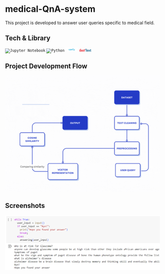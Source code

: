 # medical-QnA-system

This project is developed to answer user queries specific to medical field.
## Tech & Library

<div >
	<code><img width="40" src="https://user-images.githubusercontent.com/25181517/183914128-3fc88b4a-4ac1-40e6-9443-9a30182379b7.png" alt="Jupyter Notebook" title="Jupyter Notebook"/></code>
	<code><img width="40" src="https://user-images.githubusercontent.com/25181517/183423507-c056a6f9-1ba8-4312-a350-19bcbc5a8697.png" alt="Python" title="Python"/></code>
	<code><img width="40" src="https://github.com/DivingDev/medical-QnA-system/blob/main/resources/spaCy.png" alt="spaCy" title="spaCy"/></code>
	<code><img width="40" src="https://github.com/DivingDev/medical-QnA-system/blob/main/resources/fasttext-icon-white-web.png" alt="fastText" title="fastText"/></code>
</div>

## Project Development Flow

![](https://github.com/DivingDev/medical-QnA-system/blob/main/resources/project-flow.gif)

## Screenshots

![App Screenshot](https://github.com/DivingDev/medical-QnA-system/blob/main/resources/Example-output.png)
